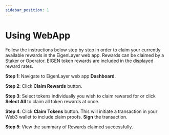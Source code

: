 ```yaml
---
sidebar_position: 1
---
```


# Using WebApp

Follow the instructions below step by step in order to claim your currently available rewards in the EigenLayer web app. Rewards can be claimed by a Staker or Operator. EIGEN token rewards are included in the displayed reward rates.

**Step 1**: Navigate to EigenLayer web app **Dashboard**.

**Step 2**: Click **Claim Rewards** button.

**Step 3**: Select tokens individually you wish to claim rewarsd for or click **Select All** to claim all token rewards at once.

**Step 4**: Click **Claim Tokens** button. This will initiate a transaction in your Web3 wallet to include claim proofs. **Sign** the transaction.

**Step 5**: View the summary of Rewards claimed successfully.
